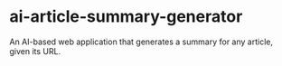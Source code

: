# ai-article-summary-generator
An AI-based web application that generates a summary for any article, given its URL.
